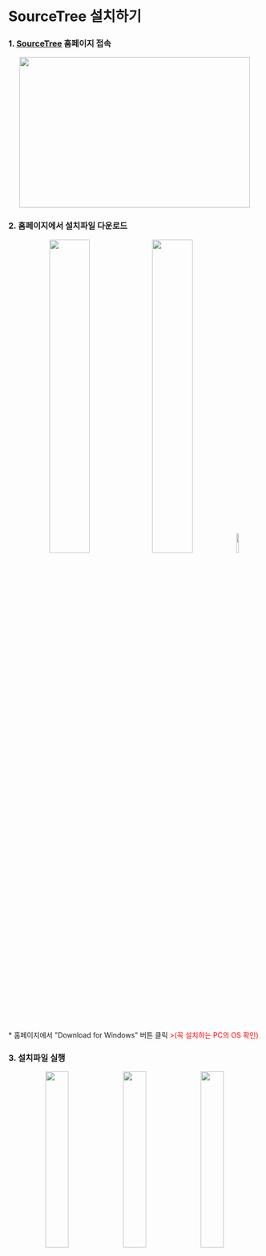 # SourceTree 설치하기
### 1. [SourceTree](https://www.sourcetreeapp.com) 홈페이지 접속
<p align="center">
  <img width="460" height="300" src="https://user-images.githubusercontent.com/102717259/161205502-0d273386-020f-4cc4-b313-757d9fd84ee4.png">
</p>

### 2. 홈페이지에서 설치파일 다운로드
<p align="center">
<img width="40%" height="40%" src="https://user-images.githubusercontent.com/102717259/161206374-fed76c9a-9254-4cd1-aea8-6123d2744d2c.png">  <img width="40%" height="40%" src="https://user-images.githubusercontent.com/102717259/161210162-f7104366-9155-4a1d-b18f-7a81e9c595cf.png">  <img width="10%" height="10%" src="https://user-images.githubusercontent.com/102717259/161210213-521ccd34-bb3d-4fbf-adf4-09f18ee1ab2c.png">
</p>
     * 홈페이지에서 "Download for Windows" 버튼 클릭 <span style="color:red" "font-size:250%">>(꼭 설치하는 PC의 OS 확인)</span>
     
### 3. 설치파일 실행
<p align="center">
<img width="30%" height="30%" src="https://user-images.githubusercontent.com/102717259/161213156-23f969c7-55fe-418b-b7de-7ed6c9928c1c.png">  <img width="30%" height="30%" src="https://user-images.githubusercontent.com/102717259/161213358-8c4fc30d-0c2e-4c09-b721-02dd65ec94f0.png">  <img width="30%" height="30%" src="https://user-images.githubusercontent.com/102717259/161213490-0585ac7f-0105-4639-bacc-fccd38708860.png">
</p>
